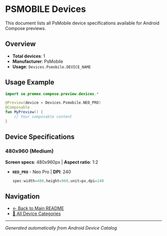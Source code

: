 # PSMOBILE Devices

This document lists all PsMobile device specifications available for Android Compose previews.

## Overview

- **Total devices**: 1
- **Manufacturer**: PsMobile
- **Usage**: `Devices.Psmobile.DEVICE_NAME`

## Usage Example

```kotlin
import se.premex.compose.preview.devices.*

@Preview(device = Devices.Psmobile.NEO_PRO)
@Composable
fun MyPreview() {
    // Your composable content
}
```

## Device Specifications

### 480x960 (Medium)

**Screen specs**: 480x960px | **Aspect ratio**: 1:2

- **`NEO_PRO`** - Neo Pro | **DPI**: 240
  ```kotlin
  spec:width=480,height=960,unit=px,dpi=240
  ```

## Navigation

- [← Back to Main README](../../README.md)
- [📱 All Device Categories](../README.md)

---
*Generated automatically from Android Device Catalog*
